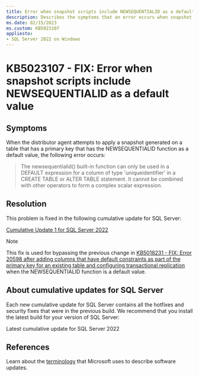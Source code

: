 ```yaml
---
title: Error when snapshot scripts include NEWSEQUENTIALID as a default value
description: Describes the symptoms that an error occurs when snapshot scripts include the NEWSEQUENTIALID function as a default value.
ms.date: 02/15/2023
ms.custom: KB5023107
appliesto:
- SQL Server 2022 on Windows
---
```

# KB5023107 - FIX: Error when snapshot scripts include NEWSEQUENTIALID as a default value

## Symptoms

When the distributor agent attempts to apply a snapshot generated on a table that has a primary key that has the NEWSEQUENTIALID function as a default value, the following error occurs:

>The newsequentialid() built-in function can only be used in a DEFAULT expression for a column of type 'uniqueidentifier' in a CREATE TABLE or ALTER TABLE statement.  It cannot be combined with other operators to form a complex scalar expression.

## Resolution

This problem is fixed in the following cumulative update for SQL Server:

[Cumulative Update 1 for SQL Server 2022](cumulativeupdate1.md)

> [!NOTE]
> This fix is used for bypassing the previous change in [KB5018231 - FIX: Error 20598 after adding columns that have default constraints as part of the primary key for an existing table and configuring transactional replication](https://support.microsoft.com/help/5018231) when the NEWSEQUENTIALID function is a default value.

## About cumulative updates for SQL Server

Each new cumulative update for SQL Server contains all the hotfixes and security fixes that were in the previous build. We recommend that you install the latest build for your version of SQL Server:

Latest cumulative update for SQL Server 2022

## References

Learn about the [terminology](../../../windows-client/deployment/standard-terminology-software-updates.md) that Microsoft uses to describe software updates.